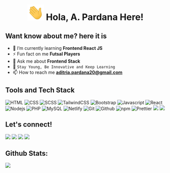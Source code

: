 <h1 align="center" >
    <img src="https://raw.githubusercontent.com/ABSphreak/ABSphreak/master/gifs/Hi.gif" height="50" style='!important; object-fit:contain'> 
    Hola, A. Pardana Here!
    </h1>

<!--
**pardana/pardana** is a ✨ _special_ ✨ repository because its `README.md` (this file) appears on your GitHub profile.

Here are some ideas to get you started:
- 🔭 I’m currently working on ...
- 🌱 I’m currently learning ...
- 👯 I’m looking to collaborate on ...
- 🤔 I’m looking for help with ...
- 💬 Ask me about ...
- 📫 How to reach me: ...
- 😄 Pronouns: ...
- ⚡ Fun fact: ...
-->

## Want know about me? here it is
- 🌱 I’m currently learning **Frontend React JS**
- ⚡ Fun fact on me **Futsal Players**
- 💬 Ask me about **Frontend Stack**
- 👋 `Stay Young, Be Innovative and Keep Learning`
- 📫 How to reach me **aditria.pardana20@gmail.com**

## Tools and Tech Stack
<p>
    <img alt="HTML" src="https://img.shields.io/badge/HTML5-E34F26?style=flat-squarefor-the-badge&logo=html5&logoColor=white"/> 
    <img alt="CSS" src="https://img.shields.io/badge/CSS3-1572B6?style=flat-squarefor-the-badge&logo=css3&logoColor=white"/>
    <img alt="SCSS" src="https://img.shields.io/badge/Sass-CC6699?style=flat-squarefor-the-badge&logo=sass&logoColor=white"/>
    <img alt="TailwindCSS" src="https://img.shields.io/badge/Tailwind_CSS-38B2AC?style=flat-squarefor-the-badge&logo=tailwind-css&logoColor=white"/>
    <img alt="Bootstrap" src="https://img.shields.io/badge/Bootstrap-563D7C?style=flat-square&logo=bootstrap&logoColor=white"/>
    <img alt="Javascript" src="https://img.shields.io/badge/JavaScript-323330?style=flat-square&for-the-badge&logo=javascript&logoColor=F7DF1"/>
    <img alt="React" src="https://img.shields.io/badge/React-20232A?style=flat-squarefor-the-badge&logo=react&logoColor=61DAFB"/>
    <img alt="Nodejs" src="https://img.shields.io/badge/Node.js-43853D?style=flat-square&logo=node.js&logoColor=white"/>
    <img alt="PHP" src="https://img.shields.io/badge/PHP-777BB4?style=flat-square&for-the-badge&logo=php&logoColor=white"/>
    <img alt="MySQL" src="https://img.shields.io/badge/MySQL-00000F?style=flat-square&logo=mysql&logoColor=white"/>
    <img alt="Netlify" src="https://img.shields.io/badge/Netlify-00C7B7?style=flat-square&logo=netlify&logoColor=white"/>
    <img alt="Git" src="https://img.shields.io/badge/-Git-F05032?style=flat-square&logo=git&logoColor=white" />
    <img alt="Github" src="https://img.shields.io/badge/-Github-2088FF?style=flat-square&logo=github&logoColor=white" />
    <img alt="npm" src="https://img.shields.io/badge/-NPM-CB3837?style=flat-square&logo=npm&logoColor=white" />
    <img alt="Prettier" src="https://img.shields.io/badge/-Prettier-F7B93E?style=flat-square&logo=prettier&logoColor=white" />
    <img src="https://img.shields.io/badge/IDE-VScode-blue?&logo=visual%20studio%20code&logoColor=blue" />
    <img src="https://gpvc.arturio.dev/pardana" />
</p>

## Let's connect!
<p align="left">
    <!-- <a href="https://appardana.com/" target="blank"><img src="https://img.shields.io/badge/appardana.com-30302f?style=flat"&logo=instagram /></a> -->
    <a href="https://appardana.com/" target="blank"><img src="https://img.shields.io/badge/appardana.com-30302f?style=flat&logo=appveyor" /></a>
    <a href="https://instagram.com/appardana" target="blank"><img src="https://img.shields.io/badge/appardana-30302f?style=flat&logo=instagram" /></a>
    <a href="https://twitter.com/appardana" target="blank"><img src="https://img.shields.io/badge/appardana-30302f?style=flat&logo=twitter" /></a>
    <a href="https://linkedin.com/in/aditria-pardana-b846a9121/" target="blank"><img src="https://img.shields.io/badge/Aditria Pardana-30302f?style=flat&logo=linkedin" /></a>
</p>

## Github Stats:
<p>
    <!--<img src="https://github-readme-stats.vercel.app/api/top-langs/?username=pardana&layout=compact" height=180/>-->
    <img src="https://github-readme-stats.vercel.app/api?username=pardana&hide=contribs,prs&show_icons=true&hide_border=true&title_color=000" height=180/>
</p>
